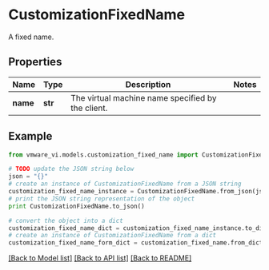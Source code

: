 # CustomizationFixedName

A fixed name. 

## Properties
Name | Type | Description | Notes
------------ | ------------- | ------------- | -------------
**name** | **str** | The virtual machine name specified by the client.  | 

## Example

```python
from vmware_vi.models.customization_fixed_name import CustomizationFixedName

# TODO update the JSON string below
json = "{}"
# create an instance of CustomizationFixedName from a JSON string
customization_fixed_name_instance = CustomizationFixedName.from_json(json)
# print the JSON string representation of the object
print CustomizationFixedName.to_json()

# convert the object into a dict
customization_fixed_name_dict = customization_fixed_name_instance.to_dict()
# create an instance of CustomizationFixedName from a dict
customization_fixed_name_form_dict = customization_fixed_name.from_dict(customization_fixed_name_dict)
```
[[Back to Model list]](../README.md#documentation-for-models) [[Back to API list]](../README.md#documentation-for-api-endpoints) [[Back to README]](../README.md)


